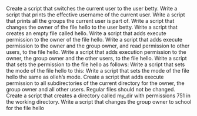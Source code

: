 Create a script that switches the current user to the user betty. Write a script that prints the effective username of the current user. Write a script that prints all the groups the current user is part of. Write a script that changes the owner of the file hello to the user betty. Write a script that creates an empty file called hello. Write a script that adds execute permission to the owner of the file hello. Write a script that adds execute permission to the owner and the group owner, and read permission to other users, to the file hello. Write a script that adds execution permission to the owner, the group owner and the other users, to the file hello. Write a script that sets the permission to the file hello as follows: Write a script that sets the mode of the file hello to this: Write a script that sets the mode of the file hello the same as olleh’s mode. Create a script that adds execute permission to all subdirectories of the current directory for the owner, the group owner and all other users. Regular files should not be changed. Create a script that creates a directory called my_dir with permissions 751 in the working directory. Write a script that changes the group owner to school for the file hello
